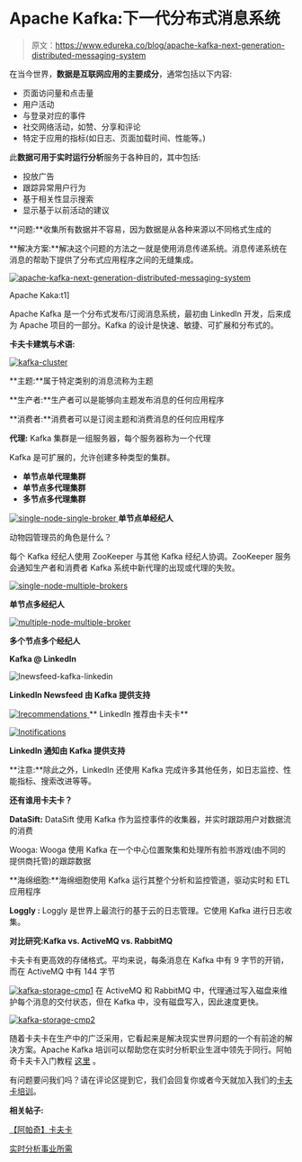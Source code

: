 # Apache Kafka:下一代分布式消息系统

> 原文：<https://www.edureka.co/blog/apache-kafka-next-generation-distributed-messaging-system>

在当今世界，**数据是互联网应用的主要成分**，通常包括以下内容:

*   页面访问量和点击量
*   用户活动
*   与登录对应的事件
*   社交网络活动，如赞、分享和评论
*   特定于应用的指标(如日志、页面加载时间、性能等。)

此**数据可用于实时运行分析**服务于各种目的，其中包括:

*   投放广告
*   跟踪异常用户行为
*   基于相关性显示搜索
*   显示基于以前活动的建议

**问题:**收集所有数据并不容易，因为数据是从各种来源以不同格式生成的

**解决方案:**解决这个问题的方法之一就是使用消息传递系统。消息传递系统在消息的帮助下提供了分布式应用程序之间的无缝集成。

[![apache-kafka-next-generation-distributed-messaging-system](img/5ac0df95ee43a8ded149ccfa61ec73fd.png "apache-kafka-next-generation-distributed-messaging-system")](https://www.edureka.co/apache-kafka)

Apache Kaka:t1]

Apache Kafka 是一个分布式发布/订阅消息系统，最初由 LinkedIn 开发，后来成为 Apache 项目的一部分。Kafka 的设计是快速、敏捷、可扩展和分布式的。

**卡夫卡建筑与术语:**

[![kafka-cluster](img/e1fb44ba2a62e44a3eb6074f7d029949.png "kafka-cluster")](https://www.edureka.co/apache-kafka)

**主题:**属于特定类别的消息流称为主题

**生产者:**生产者可以是能够向主题发布消息的任何应用程序

**消费者:**消费者可以是订阅主题和消费消息的任何应用程序

**代理:** Kafka 集群是一组服务器，每个服务器称为一个代理

Kafka 是可扩展的，允许创建多种类型的集群。

*   **单节点单代理集群**
*   **单节点多代理集群**
*   **多节点多代理集群**

[![single-node-single-broker](img/f328b185dc3cb6a5f6984aaa984f15e5.png "single-node-single-broker-") ](https://www.edureka.co/apache-kafka) **单节点单经纪人**

动物园管理员的角色是什么？

每个 Kafka 经纪人使用 ZooKeeper 与其他 Kafka 经纪人协调。ZooKeeper 服务会通知生产者和消费者 Kafka 系统中新代理的出现或代理的失败。

[![single-node-multiple-brokers](img/2d36d3ff63dea9aa984ed676e626410c.png)](https://www.edureka.co/blog/wp-content/uploads/2015/11/single-node-multiple-brokers.jpg)

**单节点多经纪人**

[![multiple-node-multiple-broker](img/fbbf10869119f1fdec8a53406cb4a7fa.png "multiple-node-multiple-broker")](https://www.edureka.co/apache-kafka)

**多个节点多个经纪人**

**Kafka @ LinkedIn**

![lnewsfeed-kafka-linkedin](img/c9bcf4405f0586f2a51c45a5a827270c.png "kafka-linkedin")

**LinkedIn Newsfeed 由 Kafka 提供支持**

[![lrecommendations](img/215ffb48315bc79d1f4a8865ad68e313.png) ](https://www.edureka.co/blog/wp-content/uploads/2015/11/lrecommendations.png) ** LinkedIn 推荐由卡夫卡**

[![lnotifications](img/3342f3b03845769b63715381d00b990c.png)](https://www.edureka.co/blog/wp-content/uploads/2015/11/lnotifications.png)

**LinkedIn 通知由 Kafka 提供支持**

**注意:**除此之外，LinkedIn 还使用 Kafka 完成许多其他任务，如日志监控、性能指标、搜索改进等等。

**还有谁用卡夫卡？**

**DataSift:** DataSift 使用 Kafka 作为监控事件的收集器，并实时跟踪用户对数据流的消费

Wooga: Wooga 使用 Kafka 在一个中心位置聚集和处理所有脸书游戏(由不同的提供商托管)的跟踪数据

**海绵细胞:**海绵细胞使用 Kafka 运行其整个分析和监控管道，驱动实时和 ETL 应用程序

**Loggly :** Loggly 是世界上最流行的基于云的日志管理。它使用 Kafka 进行日志收集。

**对比研究:Kafka vs. ActiveMQ vs. RabbitMQ**

卡夫卡有更高效的存储格式。平均来说，每条消息在 Kafka 中有 9 字节的开销，而在 ActiveMQ 中有 144 字节

[![kafka-storage-cmp1](img/5f322bb70cdbbf1aacd80b9b33b7e10f.png)](https://www.edureka.co/apache-kafka) 在 ActiveMQ 和 RabbitMQ 中，代理通过写入磁盘来维护每个消息的交付状态，但在 Kafka 中，没有磁盘写入，因此速度更快。

[![kafka-storage-cmp2](img/7a0c0017e5fc11ac3d339c657401e7df.png)](https://www.edureka.co/apache-kafka)

随着卡夫卡在生产中的广泛采用，它看起来是解决现实世界问题的一个有前途的解决方案。Apache Kafka 培训可以帮助您在实时分析职业生涯中领先于同行。阿帕奇卡夫卡入门教程 [这里](https://www.youtube.com/watch?v=BGhlHsFBhLE&%20link& "here") 。

有问题要问我们吗？请在评论区提到它，我们会回复你或者今天就加入我们的[卡夫卡培训](https://www.edureka.co/kafka-certification-training)。

**相关帖子:**

[【阿帕奇】卡夫卡](https://www.edureka.co/blog/videos/apache-kafka-with-spark-streaming-real-time-analytics-redefined/ "apache kafka with spark streaming")

[实时分析事业所需](https://www.edureka.co/blog/apache-kafka-career "what you need for a career in real time analytics")